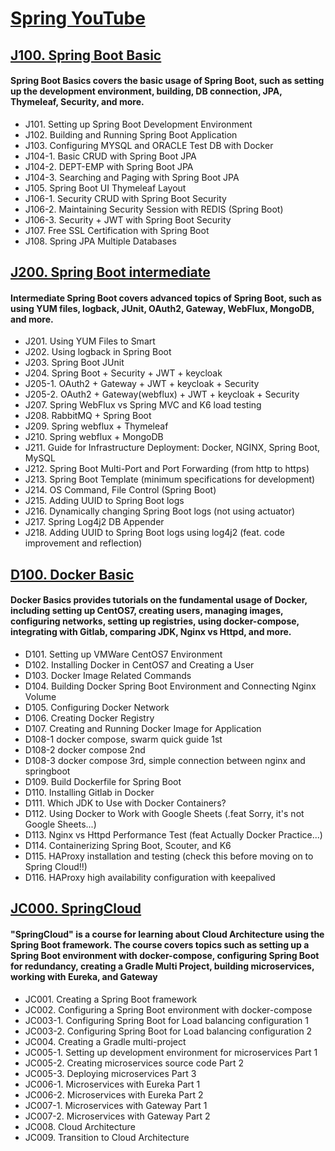 # [Spring YouTube](https://www.youtube.com/channel/UCwySse_dh9rIxh2aJTgmvLw)

## [J100. Spring Boot Basic](https://www.youtube.com/playlist?list=PLogzC_RPf25E-mfrKvl6jWHU8r1jxCZgq)
#### Spring Boot Basics covers the basic usage of Spring Boot, such as setting up the development environment, building, DB connection, JPA, Thymeleaf, Security, and more.
- J101. Setting up Spring Boot Development Environment
- J102. Building and Running Spring Boot Application
- J103. Configuring MYSQL and ORACLE Test DB with Docker
- J104-1. Basic CRUD with Spring Boot JPA
- J104-2. DEPT-EMP with Spring Boot JPA
- J104-3. Searching and Paging with Spring Boot JPA
- J105. Spring Boot UI Thymeleaf Layout
- J106-1. Security CRUD with Spring Boot Security
- J106-2. Maintaining Security Session with REDIS (Spring Boot)
- J106-3. Security + JWT with Spring Boot Security
- J107. Free SSL Certification with Spring Boot
- J108. Spring JPA Multiple Databases

## [J200. Spring Boot intermediate](https://www.youtube.com/playlist?list=PLogzC_RPf25FXvkWEK4IafUylvWCkPI8i)
#### Intermediate Spring Boot covers advanced topics of Spring Boot, such as using YUM files, logback, JUnit, OAuth2, Gateway, WebFlux, MongoDB, and more.
- J201. Using YUM Files to Smart
- J202. Using logback in Spring Boot
- J203. Spring Boot JUnit
- J204. Spring Boot + Security + JWT + keycloak 
- J205-1. OAuth2 + Gateway + JWT + keycloak + Security
- J205-2. OAuth2 + Gateway(webflux) + JWT + keycloak + Security 
- J207. Spring WebFlux vs Spring MVC and K6 load testing
- J208. RabbitMQ + Spring Boot
- J209. Spring webflux + Thymeleaf
- J210. Spring webflux + MongoDB
- J211. Guide for Infrastructure Deployment: Docker, NGINX, Spring Boot, MySQL
- J212. Spring Boot Multi-Port and Port Forwarding (from http to https)
- J213. Spring Boot Template (minimum specifications for development)
- J214. OS Command, File Control (Spring Boot)
- J215. Adding UUID to Spring Boot logs
- J216. Dynamically changing Spring Boot logs (not using actuator)
- J217. Spring Log4j2 DB Appender
- J218. Adding UUID to Spring Boot logs using log4j2 (feat. code improvement and reflection)

## [D100. Docker Basic](https://www.youtube.com/playlist?list=PLogzC_RPf25Fx3eNZzxLVw3dOL7r4XIUk)
#### Docker Basics provides tutorials on the fundamental usage of Docker, including setting up CentOS7, creating users, managing images, configuring networks, setting up registries, using docker-compose, integrating with Gitlab, comparing JDK, Nginx vs Httpd, and more.
- D101. Setting up VMWare CentOS7 Environment
- D102. Installing Docker in CentOS7 and Creating a User
- D103. Docker Image Related Commands
- D104. Building Docker Spring Boot Environment and Connecting Nginx Volume
- D105. Configuring Docker Network
- D106. Creating Docker Registry
- D107. Creating and Running Docker Image for Application
- D108-1 docker compose, swarm quick guide 1st
- D108-2 docker compose 2nd 
- D108-3 docker compose 3rd, simple connection between nginx and springboot
- D109. Build Dockerfile for Spring Boot
- D110. Installing Gitlab in Docker
- D111. Which JDK to Use with Docker Containers?
- D112. Using Docker to Work with Google Sheets (.feat Sorry, it's not Google Sheets...)
- D113. Nginx vs Httpd Performance Test (feat Actually Docker Practice...)
- D114. Containerizing Spring Boot, Scouter, and K6
- D115. HAProxy installation and testing (check this before moving on to Spring Cloud!!)
- D116. HAProxy high availability configuration with keepalived

## [JC000. SpringCloud](https://www.youtube.com/playlist?list=PLogzC_RPf25E9qprqOIDTzwZ24PuEf-1v)
#### "SpringCloud" is a course for learning about Cloud Architecture using the Spring Boot framework. The course covers topics such as setting up a Spring Boot environment with docker-compose, configuring Spring Boot for redundancy, creating a Gradle Multi Project, building microservices, working with Eureka, and Gateway 
- JC001. Creating a Spring Boot framework 
- JC002. Configuring a Spring Boot environment with docker-compose 
- JC003-1. Configuring Spring Boot for Load balancing configuration 1
- JC003-2. Configuring Spring Boot for Load balancing configuration 2 
- JC004. Creating a Gradle multi-project
- JC005-1. Setting up development environment for microservices Part 1
- JC005-2. Creating microservices source code Part 2
- JC005-3. Deploying microservices Part 3
- JC006-1. Microservices with Eureka Part 1 
- JC006-2. Microservices with Eureka Part 2 
- JC007-1. Microservices with Gateway Part 1
- JC007-2. Microservices with Gateway Part 2
- JC008. Cloud Architecture
- JC009. Transition to Cloud Architecture